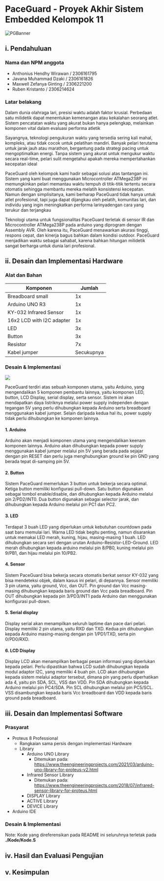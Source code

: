 # PaceGuard - Proyek Akhir Sistem Embedded Kelompok 11

![PGBanner](https://i.imgur.com/G5uq6lu.png)

## i. Pendahuluan
### Nama dan NPM anggota
- Anthonius Hendhy Wirawan / 2306161795
- Javana Muhammad Dzaki / 2306161826
- Maxwell Zefanya Ginting / 2306221200
- Ruben Kristanto / 2306214624
### Latar belakang
Dalam dunia olahraga lari, presisi waktu adalah faktor krusial. Perbedaan satu milidetik dapat menentukan kemenangan atau kekalahan seorang atlet. Sistem pencatatan waktu yang akurat bukan hanya pelengkap, melainkan komponen vital dalam evaluasi performa atletik

Sayangnya, teknologi pengukuran waktu yang tersedia sering kali mahal, kompleks, atau tidak cocok untuk pelatihan mandiri. Banyak pelari terutama untuk jarak jauh atau marathon, bergantung pada strategi pacing untuk mengoptimalkan energi. Tanpa sistem yang akurat untuk mengukur waktu secara real-time, pelari sulit mengetahui apakah mereka mempertahankan kecepatan ideal

PaceGuard oleh kelompok kami hadir sebagai solusi atas tantangan ini. Sistem yang kami buat menggunakan Microcontroller ATMega238P ini memungkinkan pelari memantau waktu tempuh di titik-titik tertentu secara otomatis sehingga membantu mereka melatih konsistensi kecepatan. Namun dengan simplisitanya, kami berharap PaceGuard tidak hanya untuk atlet profesional, tapi juga dapat dijangkau oleh pelatih, komunitas lari, dan individu yang ingin meningkatkan performa larinyadengan cara yang terukur dan terjangkau

Teknologi utama untuk fungsionalitas PaceGuard terletak di  sensor IR dan  Microcontroller ATMega238P pada arduino yang diprogram dengan Assembly AVR. Oleh karena itu, PaceGuard menawarkan akurasi tinggi, respons cepat, dan kinerja bagus bahkan dalam kondisi outdoor. PaceGuard menjadikan waktu sebagai sahabat, karena bahkan hitungan milidetik sangat berharga untuk dunia lari profesional.

## ii. Desain dan Implementasi Hardware
### Alat dan Bahan
| Komponen                  | Jumlah |
|---------------------------|--------|
| Breadboard small          | 1x     |
| Arduino UNO R3            | 1x     |
| KY-032 Infrared Sensor    | 1x     |
| 16x2 LCD with I2C adapter | 1x     |
| LED                       | 3x     |
| Button                    | 3x     |
| Resistor                  | 7x     |
| Kabel jumper              | Secukupnya |

### Desain & Implementasi
![](https://i.imgur.com/NtRtTbe.png)  

PaceGuard terdiri atas sebuah komponen utama, yaitu Arduino, yang mengendalikan 5 komponen pembantu lainnya, yaitu komponen LED, button, LCD Display, serial display, serta sensor. Sistem ini akan mendapatkan daya listriknya melalui power supply independen dengan tegangan 5V yang perlu dihubungkan kepada Arduino serta breadboard menggunakan kabel jumper. Selain daripada kedua hal itu, power supply tidak perlu dihubungkan ke komponen lainnya.  

#### 1. Arduino
Arduino akan menjadi komponen utama yang mengendalikan keenam komponen lainnya. Arduino akan dihubungkan kepada power supply menggunakan kabel jumper melalui pin 5V yang berada pada sejajar dengan pin RESET dan perlu juga menghubungkan ground ke pin GND yang berada tepat di-samping pin 5V.  

#### 2. Button
Sistem PaceGuard memerlukan 3 button untuk bekerja secara optimal. Ketiga button memiliki konfigurasi pull-down. Satu button digunakan sebagai tombol enable/disable, dan dihubungkan kepada Arduino melalui pin 2/PD2/INT0. Dua button digunakan sebagai selector jarak, dan dihubungkan kepada Arduino melalui pin PC1 dan PC2.  

#### 3. LED
Terdapat 3 buah LED yang diperlukan untuk kebutuhan countdown pada saat baru memulai lari. Warna LED tidak begitu penting, namun disarankan untuk memakai LED merah, kuning, hijau, masing-masing 1 buah. LED dihubungkan secara seri dengan urutan Arduino-Resistor-LED-Ground. LED merah dihubungkan kepada arduino melalui pin 8/PB0, kuning melalui pin 9/PB1, dan hijau melalui pin 10/PB2.  

#### 4. Sensor
Sistem PaceGuard bisa bekerja secara otomatis berkat sensor KY-032 yang bisa mendeteksi objek, dalam kasus ini pelari, di depannya. Sensor memiliki 3 pin utama, yaitu ground, Vcc, dan OUT. Pin ground dan Vcc masing-masing dihubungkan kepada baris ground dan Vcc pada breadboard. Pin OUT dihubungkan kepada pin 3/PD3/INT1 pada Arduino dan menggunakan konfigurasi pull-down.  

#### 5. Serial display
Display serial akan menampilkan seluruh laptime dan pace dari pelari. Display memiliki 2 pin utama, yaitu RXD dan TXD. Kedua pin dihubungkan kepada Arduino masing-masing dengan pin 1/PD1/TXD, serta pin 0/PD0/RXD.  

#### 6. LCD Display
Display LCD akan menampilkan berbagai pesan informasi yang diperlukan kepada pelari. Perlu dipastikan bahwa LCD sudah dihubungkan kepada modul adaptor I2C, yang memiliki 4 buah pin. LCD akan dihubungkan kepada sistem melalui adaptor tersebut, dimana pin yang perlu diperhatikan ada 4, yaitu pin SDA, SCL, VSS dan VDD. Pin SDA dihubungkan kepada Arduino melalui pin PC4/SDA. Pin SCL dihubungkan melalui pin PC5/SCL. VSS disambungkan kepada baris Vcc breadboard dan VDD kepada baris ground pada breadboard.  


## iii. Desain dan Implementasi Software
### Prasyarat
- Proteus 8 Professional
    - Rangkaian sama persis dengan implementasi Hardware
    - Library
        - Arduino UNO Library
            - Ditemukan pada: https://www.theengineeringprojects.com/2021/03/arduino-uno-library-for-proteus-v2.html
        - Infrared Sensor Library
            - Ditemukan pada: https://www.theengineeringprojects.com/2018/07/infrared-sensor-library-for-proteus.html
        - DISPLAY Library
        - ACTIVE Library
        - DEVICE Library
- Arduino IDE

### Desain & Implementasi
Note: Kode yang direferensikan pada README ini seluruhnya terletak pada **./Kode/Kode.S**  




## iv. Hasil dan Evaluasi Pengujian


## v. Kesimpulan

